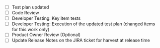 - [ ] Test plan updated 
- [ ] Code Review 
- [ ] Developer Testing: Key item tests 
- [ ] Developer Testing: Execution of the updated test plan (changed items for this work only) 
- [ ] Product Owner Review (Optional) 
- [ ] Update Release Notes on the JIRA ticket for harvest at release time